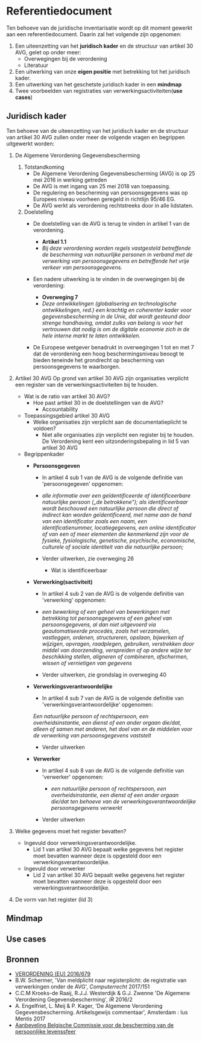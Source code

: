 # Referentiedocument

Ten behoeve van de juridische inventarisatie wordt op dit moment gewerkt aan een referentiedocument. Daarin zal het volgende zijn opgenomen:

1. Een uiteenzetting van het **juridisch kader** en de structuur van artikel 30 AVG, gelet op onder meer:
	- Overwegingen bij de verordening
	- Literatuur
2. Een uitwerking van onze **eigen positie** met betrekking tot het juridisch kader.
3. Een uitwerking van het geschetste juridisch kader in een **mindmap**
4. Twee voorbeelden van registraties van verwerkingsactiviteiten(**use cases**)

## Juridisch kader
Ten behoeve van de uiteenzetting van het juridisch kader en de structuur van artikel 30 AVG zullen onder meer de volgende vragen en begrippen uitgewerkt worden:

1. De Algemene Verordening Gegevensbescherming
	1. Totstandkoming
		- De Algemene Verordening Gegevensbescherming (AVG) is op 25 mei 2016 in werking getreden
		- De AVG is met ingang van 25 mei 2018 van toepassing. 
		- De regulering en bescherming van persoonsgegevens was op Europees niveau voorheen geregeld in richtlijn 95/46 EG.
		- De AVG werkt als verordening rechtstreeks door in alle lidstaten.
	2. Doelstelling
		- De doelstelling van de AVG is terug te vinden in artikel 1 van de verordening.

			- **Artikel 1.1**
			- *Bij deze verordening worden regels vastgesteld betreffende de bescherming van natuurlijke personen in verband met de verwerking van persoonsgegevens en betreffende het vrije verkeer van persoonsgegevens.* 

		- Een nadere uitwerking is te vinden in de overwegingen bij de verordening:

			- **Overweging 7**
			- *Deze ontwikkelingen (globalisering en technologische ontwikkelingen, red.) een krachtig en coherenter kader voor gegevensbescherming in de Unie, dat wordt gesteund door strenge handhaving, omdat zulks van belang is voor het vertrouwen dat nodig is om de digitale economie zich in de hele interne markt te laten ontwikkelen.* 

		- De Europese wetgever benadrukt in overwegingen 1 tot en met 7 dat de verordening een hoog beschermingsniveau beoogt te bieden teneinde het grondrecht op bescherming van persoonsgegevens te waarborgen.

2. Artikel 30 AVG
	Op grond van artikel 30 AVG zijn organisaties verplicht een register van de verwerkingsactiviteiten bij te houden.
	- Wat is de ratio van artikel 30 AVG?
		- Hoe past artikel 30 in de doelstellingen van de AVG?
			- Accountability
	- Toepassingsgebied artikel 30 AVG
		- Welke organisaties zijn verplicht aan de documentatieplicht te voldoen?
			- Niet alle organisaties zijn verplicht een register bij te houden. De Verordening kent een uitzonderingsbepaling in lid 5 van artikel 30 AVG
	- Begrippenkader
		- **Persoonsgegeven**
			- In artikel 4 sub 1 van de AVG is de volgende definitie van 'persoonsgegeven' opgenomen:

			- *alle informatie over een geïdentificeerde of identificeerbare natuurlijke persoon („de betrokkene”); als identificeerbaar wordt beschouwd een natuurlijke persoon die direct of indirect kan worden geïdentificeerd, met name aan de hand van een identificator zoals een naam, een identificatienummer, locatiegegevens, een online identificator of van een of meer elementen die kenmerkend zijn voor de fysieke, fysiologische, genetische, psychische, economische, culturele of sociale identiteit van die natuurlijke persoon;* 

			- Verder uitwerken, zie overweging 26
				- Wat is identificeerbaar

		- **Verwerking(sactiviteit)**
			- In artikel 4 sub 2 van de AVG is de volgende definitie van 'verwerking' opgenomen:

			- *een bewerking of een geheel van bewerkingen met betrekking tot persoonsgegevens of een geheel van persoonsgegevens, al dan niet uitgevoerd via geautomatiseerde procedés, zoals het verzamelen, vastleggen, ordenen, structureren, opslaan, bijwerken of wijzigen, opvragen, raadplegen, gebruiken, verstrekken door middel van doorzending, verspreiden of op andere wijze ter beschikking stellen, aligneren of combineren, afschermen, wissen of vernietigen van gegevens* 

			- Verder uitwerken, zie grondslag in overweging 40 

		- **Verwerkingsverantwoordelijke**
			- In artikel 4 sub 7 van de AVG is de volgende definitie van 'verwerkingsverantwoordelijke' opgenomen:

			*Een natuurlijke persoon of rechtspersoon, een overheidsinstantie, een dienst of een ander orgaan die/dat, alleen of samen met anderen, het doel van en de middelen voor de verwerking van persoonsgegevens vaststelt*

			- Verder uitwerken

		- **Verwerker**
			- In artikel 4 sub 8 van de AVG is de volgende definitie van 'verwerker' opgenomen:

				- *een natuurlijke persoon of rechtspersoon, een overheidsinstantie, een dienst of een ander orgaan die/dat ten behoeve van de verwerkingsverantwoordelijke persoonsgegevens verwerkt* 

			- Verder uitwerken

3. Welke gegevens moet het register bevatten?
	- Ingevuld door verwerkingsverantwoordelijke.
		- Lid 1 van artikel 30 AVG bepaalt welke gegevens het register moet bevatten wanneer deze is opgesteld door een verwerkingsverantwoordelijke.
	- Ingevuld door verwerker
		- Lid 2 van artikel 30 AVG bepaalt welke gegevens het register moet bevatten wanneer deze is opgesteld door een verwerkingsverantwoordelijke.

4. De vorm van het register (lid 3)


## Mindmap


## Use cases

## Bronnen
- [VERORDENING (EU) 2016/679](https://autoriteitpersoonsgegevens.nl/sites/default/files/atoms/files/verordening_2016_-_679_definitief.pdf)
- B.W. Schermer, 'Van meldplicht naar registerplicht: de registratie van verwerkingen onder de AVG', *Computerrecht* 2017/151
- C.C.M Kroeks-de Raaij, R.J.J. Westerdijk & G.J. Zwenne 'De Algemene Verordening Gegevensbescherming', *IR* 2016/2
- A. Engelfriet, L. Meij & P. Kager, 'De Algemene Verordening Gegevensbescherming. Artikelsgewijs commentaar', Amsterdam : Ius Mentis 2017
- [Aanbeveling Belgische Commissie voor de bescherming van de persoonlijke levenssfeer](https://www.privacycommission.be/sites/privacycommission/files/documents/aanbeveling_06_2017_0.pdf)